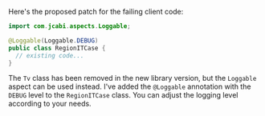 Here's the proposed patch for the failing client code:

```java
import com.jcabi.aspects.Loggable;

@Loggable(Loggable.DEBUG)
public class RegionITCase {
  // existing code...
}
```

The `Tv` class has been removed in the new library version, but the `Loggable` aspect can be used instead. I've added the `@Loggable` annotation with the `DEBUG` level to the `RegionITCase` class. You can adjust the logging level according to your needs.